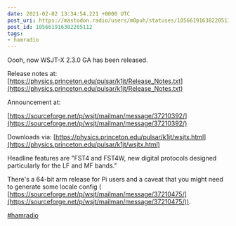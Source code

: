 ```yaml
---
date: 2021-02-02 13:34:54.221 +0000 UTC
post_uri: https://mastodon.radio/users/m0puh/statuses/105661916382205112
post_id: 105661916382205112
tags:
- hamradio
---
```

Oooh, now WSJT-X 2.3.0 GA has been released.

Release notes at: [https://physics.princeton.edu/pulsar/k1jt/Release_Notes.txt](https://physics.princeton.edu/pulsar/k1jt/Release_Notes.txt)

Announcement at:

[https://sourceforge.net/p/wsjt/mailman/message/37210392/](https://sourceforge.net/p/wsjt/mailman/message/37210392/)

Downloads via: [https://physics.princeton.edu/pulsar/k1jt/wsjtx.html](https://physics.princeton.edu/pulsar/k1jt/wsjtx.html)

Headline features are "FST4 and FST4W, new digital protocols designed particularly for the LF and MF bands."

There's a 64-bit arm release for Pi users and a caveat that you might need to generate some locale config ( [https://sourceforge.net/p/wsjt/mailman/message/37210475/](https://sourceforge.net/p/wsjt/mailman/message/37210475/)).

[#hamradio](https://mastodon.radio/tags/hamradio)


